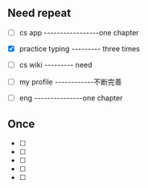 ## Need repeat

- [ ] cs app  -----------------one chapter
- [x] practice typing --------- three times
- [ ] cs wiki  --------- need 
- [ ] my profile  ------------不断完善
- [ ] eng   ---------------one chapter





## Once

- [ ] 
- [ ]  
- [ ]  
- [ ]  
- [ ] 